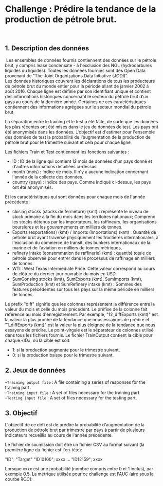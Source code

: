 


# Challenge : Prédire la tendance de la production de pétrole brut. 
​
## 1. Description des données
​
Les ensembles de données fournis contiennent des données sur le pétrole brut, y compris lease condensate - à l'exclusion des NGL (hydrocarbures liquides ou liquides). Toutes les données fournies sont des Open Data provenant de "The Joint Organizations Data Initiative (JODI)".   
Les données historiques couvrent les déclarations de tous les producteurs de pétrole brut du monde entier pour la période allant de janvier 2002 à août 2016. 
Chaque ligne est définie par son identifiant unique et contient des informations historiques concernant le secteur du pétrole brut d'un pays au cours de la dernière année. Certaines de ces caractéristiques contiennent des informations agrégées sur le secteur mondial du pétrole brut. 
 
La séparation entre le training et le test a été faite, de sorte que les données les plus récentes ont été mises dans le jeu de données de test. Les pays ont été anonymisés dans les données. L'objectif est d'estimer pour l'ensemble des données de test la probabilité de l'augmentation de la production de pétrole brut pour le trimestre suivant et cela pour chaque ligne. 
 
Les fichiers Train et Test contiennent les fonctions suivantes : 
​
- ID : ID de la ligne qui contient 12 mois de données d'un pays donné et d'autres informations détaillées ci-dessus. 
- month (mois) : Indice de mois. Il n'y a aucune indication concernant l'année de la collecte des données. 
- country (pays) : Indice des pays. Comme indiqué ci-dessus, les pays ont été anonymisés. 
 
Et les caractéristiques qui sont données pour chaque mois de l'année précédente : 
 
- closing stocks (stocks de fermeture) (kmt) : représente le niveau de stock primaire à la fin du mois dans les territoires nationaux; Comprend les stocks détenus par les importateurs, les raffineurs, les organisations boursières et les gouvernements en milliers de tonnes. 
- Exports (exportations) (kmt) / Imports (Importations) (kmt) : Quantité de pétrole brut ayant traversé physiquement les frontières internationales, à l'exclusion du commerce de transit, des bunkers internationaux de la marine et de l'aviation en milliers de tonnes métriques. 
- refinery intake (consommation de raffinerie) (kmt) : quantité totale de pétrole observée pour entrer dans le processus de raffinage en milliers de tonnes. 
- WTI : West Texas Intermediate Price. Cette valeur correspond au cours de clôture du dernier jour ouvrable du mois en USD. 
- SumConsing stocks (kmt), SumExports (kmt), SumImports (kmt), SumProduction (kmt) et SumRefinery intake (kmt) : Sommes des features précédentes sur tous les pays sur la même période en milliers de tonnes. 
 
Le prefix "diff" signifie que les colonnes représentent la différence entre la valeur du mois et celle du mois précédent. Le préfixe de la colonne fait référence au mois d'enregistrement. Par exemple, "12_diffExports (kmt)" est la valeur la plus proche de la tendance que nous essayons de prédire et "1_diffExports (kmt)" est la valeur la plus éloignée de la tendance que nous essayons de prédire. 
  Le point-virgule est le séparateur de colonnes utilisé dans tous les fichiers fournis.    Le fichier TrainOutput contient la cible pour chaque «ID», où la cible est soit: 
  - 1: si la production augmente pour le trimestre suivant. 
  - 0: si la production baisse pour le trimestre suivant. 

## 2. Jeux de données

-`Training output file` : A file containing a series of responses for the training part. <br>
-`Training input file` : A set of files necessary for the training part. <br>
-`Testing input file` : A set of files necessary for the testing part. <br>

## 3. Objectif

L'objectif de ce défi est de prédire la probabilité d'augmentation de la production de pétrole brut par trimestre par pays à partir de plusieurs indicateurs recueillis au cours de l'année précédente. 

Le fichier de soumission doit être un fichier CSV au format suivant (la première ligne du fichier est l'en-tête): 

"ID"; "Target" 
"ID10160"; xxxx 
... 
"ID12159"; xxxx   

Lorsque xxxx est une probabilité (nombre compris entre 0 et 1 inclus), par exemple 0.5. 
La métrique utilisée pour ce challenge est l'AUC (aire sous la courbe ROC). 
